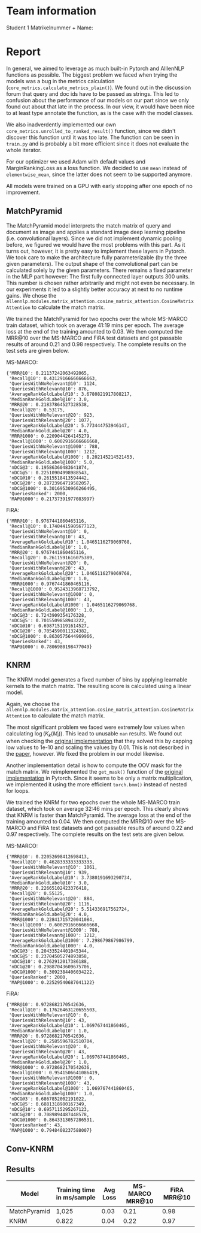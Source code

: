 # Team information

Student 1 Matrikelnummer + Name:

# Report

In general, we aimed to leverage as much built-in Pytorch and AlllenNLP functions as possible. The biggest problem we faced when trying the models was a bug in the metrics calculation (`core_metrics.calculate_metrics_plain()`). We found out in the discussion forum that query and doc ids have to be passed as strings. This led to confusion about the performance of our models on our part since we only found out about that late in the process. In our view, it would have been nice to at least type annotate the function, as is the case with the model classes.

We also inadverdently implemented our own `core_metrics.unrolled_to_ranked_result()` function, since we didn't discover this function until it was too late. The function can be seen in `train.py` and is probably a bit more efficient since it does not evaluate the whole iterator.

For our optimizer we used Adam with default values and MarginRankingLoss as a loss function. We decided to use `mean` instead of `elementwise_mean`, since the latter does not seem to be supported anymore.

All models were trained on a GPU with early stopping after one epoch of no improvement.

## MatchPyramid

The MatchPyramid model interprets the match matrix of query and document as image and applies a standard image deep learning pipeline (i.e. convolutional layers).
Since we did not implement dynamic pooling before, we figured we would have the most problems with this part. As it turns out, however, it is pretty easy to implement these layers in Pytorch.
We took care to make the architecture fully parameterizable (by the three given parameters). The output shape of the convolutional part can be calculated solely by the given parameters.
There remains a fixed parameter in the MLP part however: The first fully connected layer outputs 300 units. This number is chosen rather arbitrarily and might not even be necessary. In our experiments it led to a slightly better accuracy at next to no runtime gains.
We chose the `allennlp.modules.matrix_attention.cosine_matrix_attention.CosineMatrixAttention` to calculate the match matrix.

We trained the MatchPyramid for two epochs over the whole MS-MARCO train dataset, which took on average 41:19 mins per epoch. The average loss at the end of the training amounted to 0.03. We then computed the MRR@10 over the MS-MARCO and FiRA test datasets and got passable results of around 0.21 and 0.98 respectively. The complete results on the test sets are given below.

MS-MARCO:
```
{'MRR@10': 0.21137242063492065,
 'Recall@10': 0.43129166666666663,
 'QueriesWithNoRelevant@10': 1124,
 'QueriesWithRelevant@10': 876,
 'AverageRankGoldLabel@10': 3.6780821917808217,
 'MedianRankGoldLabel@10': 3.0,
 'MRR@20': 0.21837864527328538,
 'Recall@20': 0.53175,
 'QueriesWithNoRelevant@20': 923,
 'QueriesWithRelevant@20': 1077,
 'AverageRankGoldLabel@20': 5.773444753946147,
 'MedianRankGoldLabel@20': 4.0,
 'MRR@1000': 0.2209044264145279,
 'Recall@1000': 0.6002916666666668,
 'QueriesWithNoRelevant@1000': 788,
 'QueriesWithRelevant@1000': 1212,
 'AverageRankGoldLabel@1000': 8.202145214521453,
 'MedianRankGoldLabel@1000': 5.0,
 'nDCG@3': 0.19586360483641874,
 'nDCG@5': 0.22510904998988543,
 'nDCG@10': 0.2615518413594442,
 'nDCG@20': 0.28723964719582057,
 'nDCG@1000': 0.30169530966266495,
 'QueriesRanked': 2000,
 'MAP@1000': 0.21737391977083997}
```

FiRA:
```
{'MRR@10': 0.9767441860465116,
 'Recall@10': 0.17404415905677123,
 'QueriesWithNoRelevant@10': 0,
 'QueriesWithRelevant@10': 43,
 'AverageRankGoldLabel@10': 1.0465116279069768,
 'MedianRankGoldLabel@10': 1.0,
 'MRR@20': 0.9767441860465116,
 'Recall@20': 0.2611591616075389,
 'QueriesWithNoRelevant@20': 0,
 'QueriesWithRelevant@20': 43,
 'AverageRankGoldLabel@20': 1.0465116279069768,
 'MedianRankGoldLabel@20': 1.0,
 'MRR@1000': 0.9767441860465116,
 'Recall@1000': 0.9524313968713792,
 'QueriesWithNoRelevant@1000': 0,
 'QueriesWithRelevant@1000': 43,
 'AverageRankGoldLabel@1000': 1.0465116279069768,
 'MedianRankGoldLabel@1000': 1.0,
 'nDCG@3': 0.7243909354176328,
 'nDCG@5': 0.7015509858943222,
 'nDCG@10': 0.6987151191614527,
 'nDCG@20': 0.7054590011324382,
 'nDCG@1000': 0.8630575644969966,
 'QueriesRanked': 43,
 'MAP@1000': 0.7806980198477049}
```

## KNRM

The KNRM model generates a fixed number of bins by applying learnable kernels to the match matrix. The resulting score is calculated using a linear model.

Again, we choose the `allennlp.modules.matrix_attention.cosine_matrix_attention.CosineMatrixAttention` to calculate the match matrix.

The most significant problem we faced were extremely low values when calculating $\log(K_k(M_i))$. This lead to unusable `nan` results. We found out when checking the [original implementation][1] that they solved this by capping low values to 1e-10 and scaling the values by 0.01. This is not described in the [paper][2], however. We fixed the problem in our model likewise.

Another implementation detail is how to compute the OOV mask for the match matrix. We reimplemented the `get_mask()` function of the [original implementation][1] in Pytorch. Since it seems to be only a matrix multiplication, we implemented it using the more efficient `torch.bmm()` instead of nested for loops.

We trained the KNRM for two epochs over the whole MS-MARCO train dataset, which took on average 32:46 mins per epoch. This clearly shows that KNRM is faster than MatchPyramid. The average loss at the end of the training amounted to 0.04. We then computed the MRR@10 over the MS-MARCO and FiRA test datasets and got passable results of around 0.22 and 0.97 respectively. The complete results on the test sets are given below.

MS-MARCO:
```
{'MRR@10': 0.22052698412698413,
 'Recall@10': 0.4628333333333333,
 'QueriesWithNoRelevant@10': 1061,
 'QueriesWithRelevant@10': 939,
 'AverageRankGoldLabel@10': 3.7380191693290734,
 'MedianRankGoldLabel@10': 3.0,
 'MRR@20': 0.22665102423376418,
 'Recall@20': 0.55125,
 'QueriesWithNoRelevant@20': 884,
 'QueriesWithRelevant@20': 1116,
 'AverageRankGoldLabel@20': 5.514336917562724,
 'MedianRankGoldLabel@20': 4.0,
 'MRR@1000': 0.22841715720041084,
 'Recall@1000': 0.6002916666666668,
 'QueriesWithNoRelevant@1000': 788,
 'QueriesWithRelevant@1000': 1212,
 'AverageRankGoldLabel@1000': 7.298679867986799,
 'MedianRankGoldLabel@1000': 4.0,
 'nDCG@3': 0.20433524401045344,
 'nDCG@5': 0.23704505274893858,
 'nDCG@10': 0.2762912017386188,
 'nDCG@20': 0.29887043609675706,
 'nDCG@1000': 0.3092384406034222,
 'QueriesRanked': 2000,
 'MAP@1000': 0.22529540687041122}
```

FiRA:
```
{'MRR@10': 0.9728682170542636,
 'Recall@10': 0.17626463120655503,
 'QueriesWithNoRelevant@10': 0,
 'QueriesWithRelevant@10': 43,
 'AverageRankGoldLabel@10': 1.069767441860465,
 'MedianRankGoldLabel@10': 1.0,
 'MRR@20': 0.9728682170542636,
 'Recall@20': 0.2585596782510704,
 'QueriesWithNoRelevant@20': 0,
 'QueriesWithRelevant@20': 43,
 'AverageRankGoldLabel@20': 1.069767441860465,
 'MedianRankGoldLabel@20': 1.0,
 'MRR@1000': 0.9728682170542636,
 'Recall@1000': 0.9541506641086419,
 'QueriesWithNoRelevant@1000': 0,
 'QueriesWithRelevant@1000': 43,
 'AverageRankGoldLabel@1000': 1.069767441860465,
 'MedianRankGoldLabel@1000': 1.0,
 'nDCG@3': 0.6867852002191022,
 'nDCG@5': 0.6881318980167349,
 'nDCG@10': 0.6957115295267123,
 'nDCG@20': 0.7089894487448578,
 'nDCG@1000': 0.8643313057286531,
 'QueriesRanked': 43,
 'MAP@1000': 0.7948408237588007}
```

## Conv-KNRM


## Results

| Model | Training time in ms/sample | Avg Loss | MS-MARCO MRR@10 | FiRA MRR@10 |
| --- | --- | --- | --- | --- |
| MatchPyramid | 1,025 | 0.03 | 0.21 | 0.98 |
| KNRM | 0.822 | 0.04 | 0.22 | 0.97 |



[1]: https://github.com/AdeDZY/K-NRM
[2]: https://www.cs.cmu.edu/~zhuyund/papers/end-end-neural.pdf
